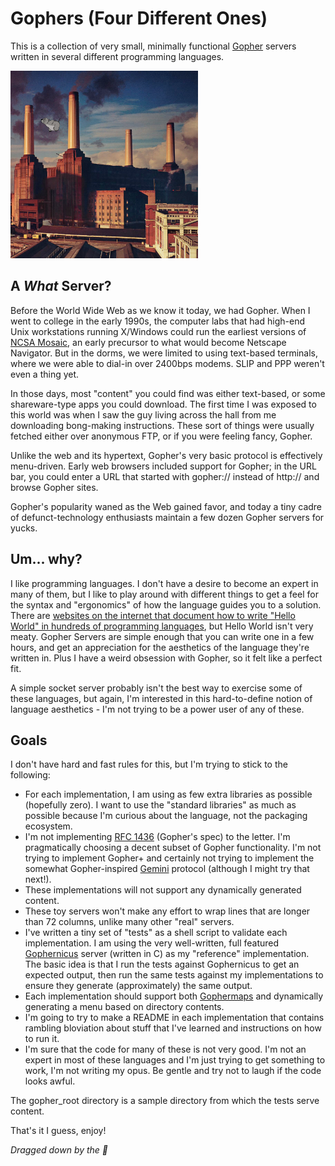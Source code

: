 # Gophers (Four Different Ones)
This is a collection of very small, minimally functional [Gopher](https://en.wikipedia.org/wiki/Gopher_%28protocol%29) servers written in several different programming languages.

<img src="https://raw.githubusercontent.com/mdesjardins/gopher-servers/main/animals.png" alt="Dragged down by the 🗿" width="300"/>

## A _What_ Server?
Before the World Wide Web as we know it today, we had Gopher. When I went to college in the early 1990s, the computer labs that had high-end Unix workstations running X/Windows could run the earliest versions of [NCSA Mosaic](https://en.wikipedia.org/wiki/Mosaic_(web_browser)), an early precursor to what would become Netscape Navigator. But in the dorms, we were limited to using text-based terminals, where we were able to dial-in over 2400bps modems. SLIP and PPP weren't even a thing yet. 

In those days, most "content" you could find was either text-based, or some shareware-type apps you could download. The first time I was exposed to this world was when I saw the guy living across the hall from me downloading bong-making instructions. These sort of things were usually fetched either over anonymous FTP, or if you were feeling fancy, Gopher.

Unlike the web and its hypertext, Gopher's very basic protocol is effectively menu-driven. Early web browsers included support for Gopher; in the URL bar, you could enter a URL that started with gopher:// instead of http:// and browse Gopher sites.

Gopher's popularity waned as the Web gained favor, and today a tiny cadre of defunct-technology enthusiasts maintain a few dozen Gopher servers for yucks.

## Um... why?
I like programming languages. I don't have a desire to become an expert in many of them, but I like to play around with different things to get a feel for the syntax and "ergonomics" of how the language guides you to a solution. There are [websites on the internet that document how to write "Hello World" in hundreds of programming languages](http://helloworldcollection.de/), but Hello World isn't very meaty. Gopher Servers are simple enough that you can write one in a few hours, and get an appreciation for the aesthetics of the language they're written in. Plus I have a weird obsession with Gopher, so it felt like a perfect fit.

A simple socket server probably isn't the best way to exercise some of these languages, but again, I'm interested in this hard-to-define notion of language aesthetics - I'm not trying to be a power user of any of these.

## Goals
I don't have hard and fast rules for this, but I'm trying to stick to the following:

* For each implementation, I am using as few extra libraries as possible (hopefully zero). I want to use the "standard libraries" as much as possible because I'm curious about the language, not the packaging ecosystem. 
* I'm not implementing [RFC 1436](https://tools.ietf.org/html/rfc1436) (Gopher's spec) to the letter. I'm pragmatically choosing a decent subset of Gopher functionality. I'm not trying to implement Gopher+ and certainly not trying to implement the somewhat Gopher-inspired [Gemini](https://en.wikipedia.org/wiki/Gemini_(protocol)) protocol (although I might try that next!).
* These implementations will not support any dynamically generated content.
* These toy servers won't make any effort to wrap lines that are longer than 72 columns, unlike many other "real" servers.
* I've written a tiny set of "tests" as a shell script to validate each implementation. I am using the very well-written, full featured [Gophernicus](https://www.gophernicus.org/) server (written in C) as my "reference" implementation. The basic idea is that I run the tests against Gophernicus to get an expected output, then run the same tests against my implementations to ensure they generate (approximately) the same output.
* Each implementation should support both [Gophermaps](https://en.wikipedia.org/wiki/Gopher_%28protocol%29#Source_code_of_a_menu) and dynamically generating a menu based on directory contents.
* I'm going to try to make a README in each implementation that contains rambling bloviation about stuff that I've learned and instructions on how to run it.
* I'm sure that the code for many of these is not very good. I'm not an expert in most of these languages and I'm just trying to get something to work, I'm not writing my opus. Be gentle and try not to laugh if the code looks awful.

The gopher_root directory is a sample directory from which the tests serve content. 

That's it I guess, enjoy!

_Dragged down by the 🗿_
